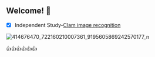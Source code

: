 ## Welcome! 👋

<!--
**24613/24613** is a ✨ _special_ ✨ repository because its `README.md` (this file) appears on your GitHub profile.

Here are some ideas to get you started:

- 🔭 I’m currently working on ...
- 🌱 I’m currently learning ...
- 👯 I’m looking to collaborate on ...
- 🤔 I’m looking for help with ...
- 💬 Ask me about ...
- 📫 How to reach me: ...
- 😄 Pronouns: ...
- ⚡ Fun fact: ...
-->
- [x] Independent Study-[Clam image recognition](https://github.com/24613/Clam-image-recognition)

![414676470_722160210007361_9195605869242570177_n](https://github.com/24613/24613/assets/155034117/084682a1-60bd-4a15-8704-391cae41b7e8)


:+1::+1::+1::+1::+1::+1:

